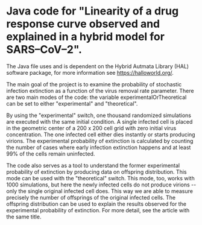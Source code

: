 # Java code for "Linearity of a drug response curve observed and explained in a hybrid model for SARS–CoV–2".

The Java file uses and is dependent on the Hybrid Autmata Library (HAL) software package, for more information see https://halloworld.org/.

The main goal of the project is to examine the probability of stochastic infection extinction as a function of the virus removal rate parameter.
There are two main modes of the code: the variable experimentalOrTheoretical can be set to either "experimental" and "theoretical".

By using the "experimental" switch, one thousand randomized simulations are executed with the same initial condition. A single infected cell is placed in the geometric center of a 200 x 200 cell grid with zero initial virus concentration. The one infected cell either dies instantly or starts producing virions. The experimental probability of extinction is calculated by counting the number of cases where early infection extinction happens and at least 99% of the cells remain uninfected.

The code also serves as a tool to understand the former experimental probability of extinction by producing data on offspring distribution. This mode can be used with the "theoretical" switch. This mode, too, works with 1000 simulations, but here the newly infected cells do not produce virions -- only the single original infected cell does. This way we are able to measure precisely the number of offsprings of the original infected cells. The offspring distribution can be used to explain the results observed for the experimental probability of extinction. For more detail, see the article with the same title.
